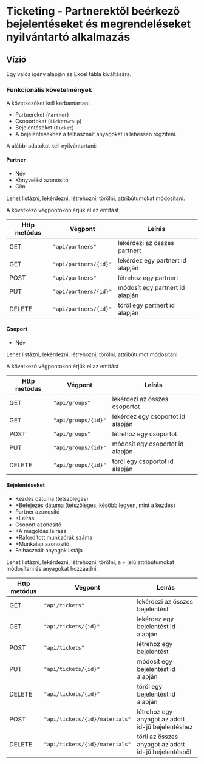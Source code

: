 # Ticketing - Partnerektől beérkező bejelentéseket és megrendeléseket nyilvántartó alkalmazás

## Vízió

Egy valós igény alapján az Excel tábla kiváltására.


### Funkcionális követelmények

A következőket kell karbantartani:

* Partnereket (`Partner`)
* Csoportokat (`TicketGroup`)
* Bejelentéseket (`Ticket`)
* A bejelentésekhez a felhasznált anyagokat is lehessen rögzíteni.

A alábbi adatokat kell nyilvántartani:

#### Partner

* Név
* Könyvelési azonosító
* Cím

Lehet listázni, lekérdezni, létrehozni, törölni, attribútumokat módosítani.

A következő végpontokon érjük el az entitást

| Http metódus | Végpont              | Leírás                           |
| ------------ | -------------------- | -------------------------------- |
| GET          | `"api/partners"`     | lekérdezi az összes partnert     |
| GET          | `"api/partners/{id}"`| lekérdez egy partnert id alapján |
| POST         | `"api/partners"`     | létrehoz egy partnert            |
| PUT          | `"api/partners/{id}"`| módosít egy partnert id alapján  |
| DELETE       | `"api/partners/{id}"`| töröl egy partnert id alapján    |



#### Csoport

* Név

Lehet listázni, lekérdezni, létrehozni, törölni, attribútumot módosítani.

A következő végpontokon érjük el az entitást

| Http metódus | Végpont              | Leírás                            |
| ------------ | -------------------- | --------------------------------- |
| GET          | `"api/groups"`       | lekérdezi az összes csoportot     |
| GET          | `"api/groups/{id}"`  | lekérdez egy csoportot id alapján |
| POST         | `"api/groups"`       | létrehoz egy csoportot            |
| PUT          | `"api/groups/{id}"`  | módosít egy csoportot id alapján  |
| DELETE       | `"api/groups/{id}"`  | töröl egy csoportot id alapján    |


#### Bejelentéseket
* Kezdés dátuma (tetszőleges)
* +Befejezés dátuma (tetszőleges, később legyen, mint a kezdés)
* Partner azonosító
* +Leírás
* Csoport azonosító
* +A megoldás leírása
* +Ráfordított munkaórák száma
* +Munkalap azonosító
* Felhasznált anyagok listája

Lehet listázni, lekérdezni, létrehozni, törölni, a + jelű attribútumokat módosítani és anyagokat hozzáadni.

| Http metódus | Végpont              | Leírás                            |
| ------------ | -------------------- | --------------------------------- |
| GET          | `"api/tickets"`       | lekérdezi az összes bejelentést     |
| GET          | `"api/tickets/{id}"`                 | lekérdez egy bejelentést id alapján |
| POST         | `"api/tickets"`                      | létrehoz egy bejelentést            |
| PUT          | `"api/tickets/{id}"`                 | módosít egy bejelentést id alapján  |
| DELETE       | `"api/tickets/{id}"`                 | töröl egy bejelentést id alapján    |
| POST         | `"api/tickets/{id}/materials"`       | létrehoz egy anyagot az adott id-jű bejelentéshez            |
| DELETE       | `"api/tickets/{id}/materials"`       | törli az összes anyagot az adott id-jű bejelentésből       |

